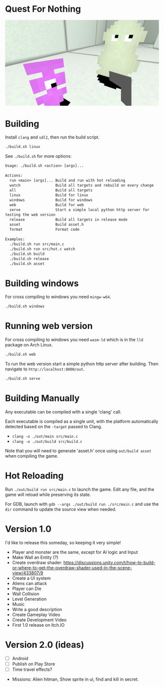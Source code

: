 # Quest For Nothing

![](screenshot.png)


# Building

Install `clang` and `sdl2`, then run the build script.

```bash
./build.sh linux
```

See `./build.sh` for more options:

```
Usage: ./build.sh <action> [args]...

Actions:
  run <main> [args]... Build and run with hot reloading
  watch                Build all targets and rebuild on every change
  all                  Build all targets
  linux                Build for linux
  windows              Build for windows
  web                  Build for web
  serve                Start a simple local python http server for testing the web version
  release              Build all targets in release mode
  asset                Build asset.h
  format               Format code

Examples:
  ./build.sh run src/main.c
  ./build.sh run src/hot.c watch
  ./build.sh build
  ./build.sh release
  ./build.sh asset
```

# Building windows
For cross compiling to windows you need `mingw-w64`.

```bash
./build.sh windows
```

# Running web version
For cross compiling to windows you need `wasm-ld` which is in the `lld` package on Arch Linux.

```bash
./build.sh web
```

To run the web version start a simple python http server after building. Then navigate to `http://localhost:8000/out`.

```bash
./build.sh serve
```

# Building Manually

Any executable can be compiled with a single 'clang' call.

Each executable is compiled as a single unit, with the platform automatically detected based on the `-target` passed to Clang.

- `clang -o ./out/main src/main.c`
- `clang -o ./out/build src/build.c`

Note that you will need to generate 'asset.h' once using `out/build asset` when compiling the game.

# Hot Reloading

Run `./out/build run src/main.c` to launch the game. Edit any file, and the game will reload while preserving its state.

For GDB, launch with `gdb --args ./out/build run ./src/main.c` and use the `dir` command to update the source view when needed.

# Version 1.0
I'd like to release this someday, so keeping it very simple!

- Player and monster are the same, except for AI logic and Input
- Make Wall an Entity (?)
- Create overdraw shader: https://discussions.unity.com/t/how-to-build-or-where-to-get-the-overdraw-shader-used-in-the-scene-view/433807/9
- Create a UI system
- Aliens can attack
- Player can Die
- Wall Collision
- Level Generation
- Music
- Write a good description
- Create Gameplay Video
- Create Development Video
- First 1.0 release on Itch.IO

# Version 2.0 (ideas)
- [ ] Android
- [ ] Publish on Play Store
- [ ] Time travel effects?
- Missions: Alien hitman, Show sprite in ui, find and kill in secret.
